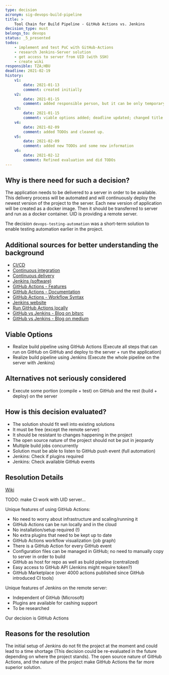 ```yaml
---
type: decision
acronym: sig-devops-build-pipeline
title: >
    Tool Chain for Build Pipeline - GitHub Actions vs. Jenkins
decision_type: must
belongs_to: devops
status: _5_presented
todos:
    - implement and test PoC with GitHub-Actions
    - research Jenkins-Server solution
    - get access to server from UID (with SSH)
    - create wiki
responsible: TZA;HBU
deadline: 2021-02-19
history:
    v1:
        date: 2021-01-13
        comment: created initially
    v2:
        date: 2021-01-15
        comment: added responsible person, but it can be only temporary; First explanation of "Why is there need for such a decision?"
    v3:
        date: 2021-01-15
        comment: viable options added; deadline updated; changed title
    v4:
        date: 2021-02-09
        comment: added TODOs and cleaned up.
    v5:
        date: 2021-02-09
        comment: added new TODOs and some new information
    v6:
        date: 2021-02-12
        comment: Refined evaluation and did TODOs
---
```


## Why is there need for such a decision?

The application needs to be delivered to a server in order to be available.
This delivery process will be automated and will continuously deploy the newest version of the project to the server.
Each new version of application will be created as a docker image.
Then it should be transferred to server and run as a docker container. 
UID is providing a remote server.

The decision `devops-testing-automation` was a short-term solution to enable testing automation earlier in the project.

## Additional sources for better understanding the background

- [CI/CD](https://en.wikipedia.org/wiki/CI/CD)
- [Continuous integration](https://en.wikipedia.org/wiki/Continuous_integration)
- [Continuous delivery](https://en.wikipedia.org/wiki/Continuous_delivery)
- [Jenkins (software)](https://en.wikipedia.org/wiki/Jenkins_(software))
- [GitHub Actions - Features](https://github.com/features/actions)
- [GitHub Actions - Documentation](https://docs.github.com/en/actions)
- [GitHub Actions - Workflow Syntax](https://docs.github.com/en/actions/reference/workflow-syntax-for-github-actions)
- [Jenkins website](https://www.jenkins.io/)
- [Run GitHub Actions locally](https://github.com/nektos/act)
- [GitHub vs Jenkins - Blog on bitsrc](https://blog.bitsrc.io/github-actions-or-jenkins-making-the-right-choice-for-you-9ac774684c8)
- [GitHub vs Jenkins - Blog on medium](https://medium.com/swlh/will-github-actions-kill-off-jenkins-f85e614bb8d3)

## Viable Options

- Realize build pipeline using GitHub Actions (Execute all steps that can run on GitHub on GitHub and deploy to the server + run the application)
- Realize build pipeline using Jenkins (Execute the whole pipeline on the server with Jenkins)

## Alternatives not seriously considered

- Execute some portion (compile + test) on GitHub and the rest (build + deploy) on the server

## How is this decision evaluated?

- The solution should fit well into existing solutions
- It must be free (except the remote server)
- It should be resistant to changes happening in the project
- The open source nature of the project should not be put in jeopardy
- Multiple build jobs concurrently
- Solution must be able to listen to GitHub push event (full automation)
- Jenkins: Check if plugins required
- Jenkins: Check available GitHub events

## Resolution Details

[Wiki](https://github.com/EVATool/evatool-backend/wiki/DevOps-Delivery)

TODO: make CI work with UID server...

Unique features of using GitHub Actions:
- No need to worry about infrastructure and scaling/running it
- GitHub Actions can be run locally and in the cloud
- No installation/setup required (!)
- No extra plugins that need to be kept up to date
- GitHub Actions workflow visualization (job graph)
- There is a GitHub Action for every GitHub event
- Configuration files can be managed in GitHub; no need to manually copy to server in order to build
- GitHub as host for repo as well as build pipeline (centralized)
- Easy access to GitHub API (Jenkins might require token?)
- GitHub Marketplace (over 4000 actions published since GitHub introduced CI tools)

Unique features of Jenkins on the remote server:
- Independent of GitHub (Microsoft)
- Plugins are available for cashing support
- To be researched

Our decision is GitHub Actions

## Reasons for the resolution

The initial setup of Jenkins do not fit the project at the moment and could lead to a time shortage
(This decision could be re-evaluated in the future depending on where the project stands).
The open source nature of GitHub Actions, and the nature of the project make GitHub Actions the far more superior solution.

